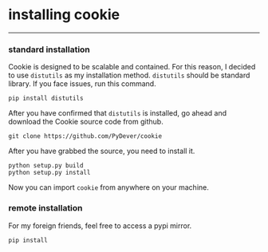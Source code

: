 
# installing cookie
<hr>

### standard installation
Cookie is designed to be scalable and contained. For this reason, I decided to use
`distutils` as my installation method. `distutils` should be
standard library. If you face issues, run this command.
```
pip install distutils
```
After you have confirmed that `distutils` is installed, go ahead and download
the Cookie source code from github.
```
git clone https://github.com/PyDever/cookie
```
After you have grabbed the source, you need to install it.
```
python setup.py build
python setup.py install
```
Now you can import `cookie` from anywhere on your machine.

### remote installation
For my foreign friends, feel free to access a pypi mirror.
```
pip install
```

